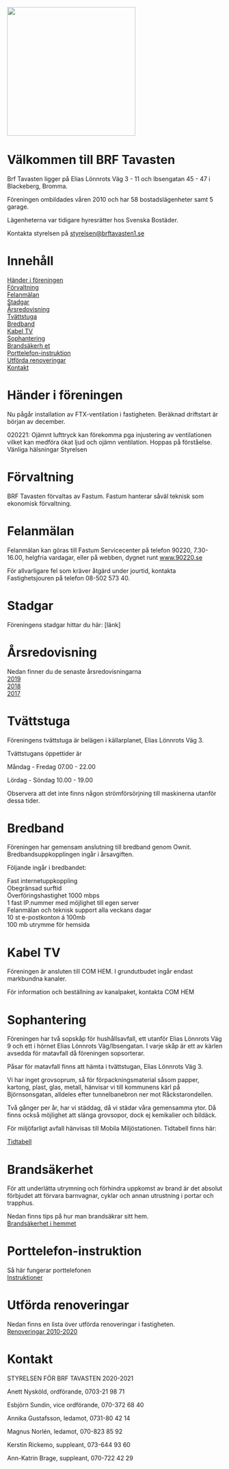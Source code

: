 <img src = "https://raw.githubusercontent.com/lsvennbeck/BRF-Tavasten/main/assets/tavasten.jpg" height="300">

# Välkommen till BRF Tavasten 

Brf Tavasten ligger på Elias Lönnrots Väg 3 - 11 och Ibsengatan 45 - 47 i Blackeberg, Bromma.

Föreningen ombildades våren 2010 och har 58 bostadslägenheter samt 5 garage.

Lägenheterna var tidigare hyresrätter hos Svenska Bostäder.

Kontakta styrelsen på [styrelsen@brftavasten1.se](mailto:styrelsen@brftavasten1.se)

# Innehåll

[Händer i föreningen](#händer-i-föreningen)  
[Förvaltning](#förvaltning)  
[Felanmälan](#felanmälan)  
[Stadgar](#stadgar)  
[Årsredovisning](#årsredovisning)  
[Tvättstuga](#tvättstuga)  
[Bredband](#bredband)  
[Kabel TV](#kabel-tv)  
[Sophantering](#sophantering)  
[Brandsäkerh
et](#brandsäkerhet)  
[Porttelefon-instruktion](#porttelefon-instruktion)  
[Utförda renoveringar](#utförda-renoveringar)  
[Kontakt](#kontakt)  

# Händer i föreningen

Nu pågår installation av FTX-ventilation i fastigheten. Beräknad driftstart är början av december. 

020221: Ojämnt lufttryck kan förekomma pga injustering av ventilationen vilket kan medföra ökat ljud och ojämn ventilation. Hoppas på förståelse. Vänliga hälsningar Styrelsen

# Förvaltning

BRF Tavasten förvaltas av Fastum. Fastum hanterar såväl teknisk som ekonomisk förvaltning.

# Felanmälan

Felanmälan kan göras till Fastum Servicecenter på telefon 90220, 7.30-16.00, helgfria vardagar, eller på webben, dygnet runt www.90220.se
  
För allvarligare fel som kräver åtgärd under jourtid, kontakta Fastighetsjouren på telefon 08-502 573 40.

# Stadgar
Föreningens stadgar hittar du här: [länk]

# Årsredovisning
Nedan finner du de senaste årsredovisningarna  
[2019](/assets/annualreport/2019.pdf)  
[2018](/assets/annualreport/2018.pdf)  
[2017](/assets/annualreport/2017.pdf)  


# Tvättstuga 
Föreningens tvättstuga är belägen i källarplanet, Elias Lönnrots Väg 3.  
  
Tvättstugans öppettider är  
  
Måndag - Fredag 07.00 - 22.00  
  
Lördag - Söndag 10.00 - 19.00  
  
Observera att det inte finns någon strömförsörjning till maskinerna utanför dessa tider.  

# Bredband

Föreningen har gemensam anslutning till bredband genom Ownit. Bredbandsuppkopplingen ingår i årsavgiften.  
  
Följande ingår i bredbandet:  

Fast internetuppkoppling  
Obegränsad surftid  
Överföringshastighet 1000 mbps  
1 fast IP.nummer med möjlighet till egen server  
Felanmälan och teknisk support alla veckans dagar  
10 st e-postkonton á 100mb  
100 mb utrymme för hemsida  

# Kabel TV
Föreningen är ansluten till COM HEM. I grundutbudet ingår endast markbundna kanaler.  
  
För information och beställning av kanalpaket, kontakta COM HEM  

# Sophantering
Föreningen har två sopskåp för hushållsavfall, ett utanför Elias Lönnrots Väg 9 och ett i hörnet Elias Lönnrots Väg/Ibsengatan. I varje skåp är ett av kärlen avsedda för matavfall då föreningen sopsorterar.  
  
Påsar för matavfall finns att hämta i tvättstugan, Elias Lönnrots Väg 3.  
  
Vi har inget grovsoprum, så för förpackningsmaterial såsom papper, kartong, plast, glas, metall, hänvisar vi till kommunens kärl på Björnsonsgatan, alldeles efter tunnelbanebron ner mot Råckstarondellen.  
  
Två gånger per år, har vi städdag, då vi städar våra gemensamma ytor. Då finns också möjlighet att slänga grovsopor, dock ej kemikalier och bildäck.  
  
För miljöfarligt avfall hänvisas till Mobila Miljöstationen. Tidtabell finns här:

[Tidtabell](http://www.stockholmvattenochavfall.se/mobila?expand=vasterort)

# Brandsäkerhet
För att underlätta utrymning och förhindra uppkomst av brand är det absolut förbjudet att förvara barnvagnar, cyklar och annan utrustning i portar och trapphus.  
  
Nedan finns tips på hur man brandsäkrar sitt hem.  
[Brandsäkerhet i hemmet](https://www.brandskyddsforeningen.se/brandsakerhet-i-hemmet/)

# Porttelefon-instruktion
Så här fungerar porttelefonen  
[Instruktioner](/assets/entryphone/porttelefon.pdf)

# Utförda renoveringar
Nedan finns en lista över utförda renoveringar i fastigheten.  
[Renoveringar 2010-2020](/assets/renovations/renoveringar2010-2020.pdf)

# Kontakt

STYRELSEN FÖR BRF TAVASTEN 2020-2021  

Anett Nysköld, ordförande, 0703-21 98 71  

Esbjörn Sundin, vice ordförande, 070-372 68 40  

Annika Gustafsson, ledamot, 0731-80 42 14  

Magnus Norlén, ledamot, 070-823 85 92  

Kerstin Rickemo, suppleant, 073-644 93 60  

Ann-Katrin Brage, suppleant, 070-722 42 29  

